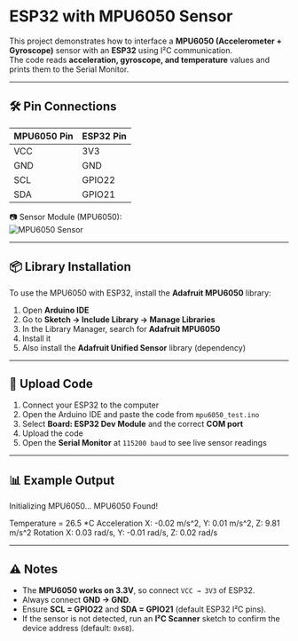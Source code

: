 # ESP32 with MPU6050 Sensor

This project demonstrates how to interface a **MPU6050 (Accelerometer + Gyroscope)** sensor with an **ESP32** using I²C communication.  
The code reads **acceleration, gyroscope, and temperature** values and prints them to the Serial Monitor.

---

## 🛠 Pin Connections

| MPU6050 Pin | ESP32 Pin |
|-------------|-----------|
| VCC         | 3V3       |
| GND         | GND       |
| SCL         | GPIO22    |
| SDA         | GPIO21    |

📷 Sensor Module (MPU6050):  
![MPU6050 Sensor](https://cdn.sparkfun.com//assets/parts/1/1/0/7/6/MPU-6050_Breakout_-_InvenSense_IC_-_SEN-11028-01.jpg)

---

## 📦 Library Installation

To use the MPU6050 with ESP32, install the **Adafruit MPU6050** library:  

1. Open **Arduino IDE**  
2. Go to **Sketch → Include Library → Manage Libraries**  
3. In the Library Manager, search for **Adafruit MPU6050**  
4. Install it  
5. Also install the **Adafruit Unified Sensor** library (dependency)  

---

## 🚀 Upload Code

1. Connect your ESP32 to the computer  
2. Open the Arduino IDE and paste the code from `mpu6050_test.ino`  
3. Select **Board: ESP32 Dev Module** and the correct **COM port**  
4. Upload the code  
5. Open the **Serial Monitor** at `115200 baud` to see live sensor readings  

---

## 📊 Example Output

Initializing MPU6050...
MPU6050 Found!

Temperature = 26.5 *C
Acceleration X: -0.02 m/s^2, Y: 0.01 m/s^2, Z: 9.81 m/s^2
Rotation X: 0.03 rad/s, Y: -0.01 rad/s, Z: 0.02 rad/s


---

## ⚠️ Notes

- The **MPU6050 works on 3.3V**, so connect `VCC → 3V3` of ESP32.  
- Always connect **GND → GND**.  
- Ensure **SCL = GPIO22** and **SDA = GPIO21** (default ESP32 I²C pins).  
- If the sensor is not detected, run an **I²C Scanner** sketch to confirm the device address (default: `0x68`).  
